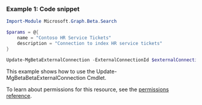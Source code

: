### Example 1: Code snippet

```powershellImport-Module Microsoft.Graph.Beta.Search

$params = @{
	name = "Contoso HR Service Tickets"
	description = "Connection to index HR service tickets"
}

Update-MgBetaExternalConnection -ExternalConnectionId $externalConnectionId -BodyParameter $params
```
This example shows how to use the Update-MgBetaBetaExternalConnection Cmdlet.
To learn about permissions for this resource, see the [permissions reference](/graph/permissions-reference).

